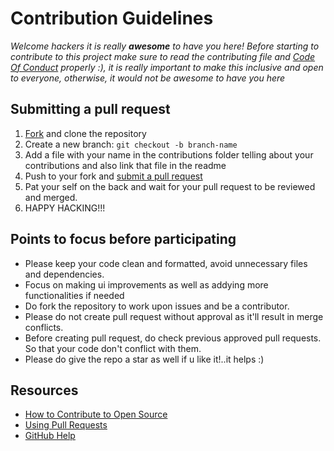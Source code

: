 # Contribution Guidelines

_Welcome hackers it is really **awesome** to have you here! Before starting to contribute to this project make sure to read the contributing file and 
[Code Of Conduct](https://github.com/Phoenix-031/MaintainTabs_ChromeExt/blob/master/CODE_OF_CONDUCT.md) properly :), it is really important to make this inclusive and open to everyone, otherwise, it would not be awesome to have you here_

## Submitting a pull request

1. [Fork](https://github.com/Phoenix-031/MaintainTabs_ChromeExt) and clone the repository
2. Create a new branch: `git checkout -b branch-name`
3. Add a file with your name in the contributions folder telling about your contributions and also link that file in the readme
5. Push to your fork and [submit a pull request](https://github.com/Phoenix-031/MaintainTabs_ChromeExte)
6. Pat your self on the back and wait for your pull request to be reviewed and merged.
7. HAPPY HACKING!!!

## Points to focus before participating

- Please keep your code clean and formatted, avoid unnecessary files and dependencies.
- Focus on making ui improvements as well as addying more functionalities if needed 
- Do fork the repository to work upon issues and be a contributor.
- Please do not create pull request without approval as it'll result in merge conflicts.
- Before creating pull request, do check previous approved pull requests. So that your code don't conflict with them.
- Please do give the repo a star as well if u like it!..it helps :)

## Resources

- [How to Contribute to Open Source](https://opensource.guide/how-to-contribute/)
- [Using Pull Requests](https://help.github.com/articles/about-pull-requests/)
- [GitHub Help](https://help.github.com)
